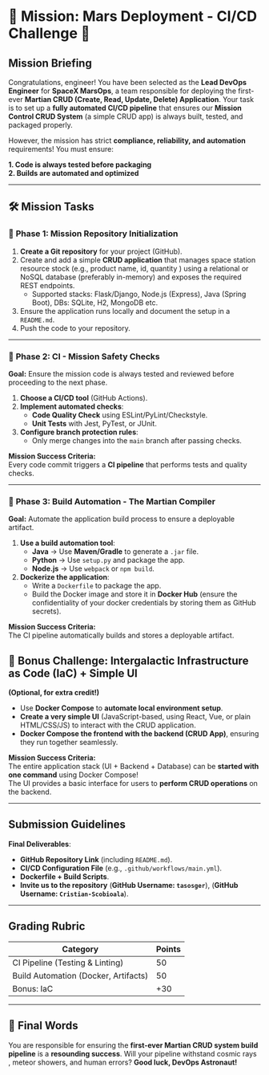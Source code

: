 # 🚀 **Mission: Mars Deployment - CI/CD Challenge** 🌌

## **Mission Briefing**
Congratulations, engineer! You have been selected as the **Lead DevOps Engineer** for **SpaceX MarsOps**, a team responsible for deploying the first-ever **Martian CRUD (Create, Read, Update, Delete) Application**. Your task is to set up a **fully automated CI/CD pipeline** that ensures our **Mission Control CRUD System** (a simple CRUD app) is always built, tested, and packaged properly. 

However, the mission has strict **compliance, reliability, and automation** requirements! You must ensure:

**1. Code is always tested before packaging**  
**2. Builds are automated and optimized**  



---

## **🛠️ Mission Tasks**

### 🚦 **Phase 1: Mission Repository Initialization**
1. **Create a Git repository** for your project (GitHub).
2. Create and add a simple **CRUD application** that manages space station resource stock (e.g., product name, id, quantity ) using a relational or NoSQL database (preferably in-memory) and exposes the required REST endpoints.
   - Supported stacks: Flask/Django, Node.js (Express), Java (Spring Boot), DBs: SQLite, H2, MongoDB etc.
3. Ensure the application runs locally and document the setup in a `README.md`.
4. Push the code to your repository.

---

### 🚀 **Phase 2: CI - Mission Safety Checks**
**Goal:** Ensure the mission code is always tested and reviewed before proceeding to the next phase.

1. **Choose a CI/CD tool** (GitHub Actions).
2. **Implement automated checks**:
   - **Code Quality Check** using ESLint/PyLint/Checkstyle.
   - **Unit Tests** with Jest, PyTest, or JUnit.
3. **Configure branch protection rules**:  
   - Only merge changes into the `main` branch after passing checks.

**Mission Success Criteria:**  
Every code commit triggers a **CI pipeline** that performs tests and quality checks.

---

### 🚢 **Phase 3: Build Automation - The Martian Compiler**
**Goal:** Automate the application build process to ensure a deployable artifact.

1. **Use a build automation tool**:
   - **Java** → Use **Maven/Gradle** to generate a `.jar` file.
   - **Python** → Use `setup.py` and package the app.
   - **Node.js** → Use `webpack` or `npm build`.
2. **Dockerize the application**:
   - Write a `Dockerfile` to package the app.
   - Build the Docker image and store it in **Docker Hub** (ensure the confidentiality of your docker credentials by storing them as GitHub secrets).

**Mission Success Criteria:**  
The CI pipeline automatically builds and stores a deployable artifact.



## 🎯 **Bonus Challenge: Intergalactic Infrastructure as Code (IaC) + Simple UI**
**(Optional, for extra credit!)**  
- Use **Docker Compose** to **automate local environment setup**.
- **Create a very simple UI** (JavaScript-based, using React, Vue, or plain HTML/CSS/JS) to interact with the CRUD application.
- **Docker Compose the frontend with the backend (CRUD App)**, ensuring they run together seamlessly.

**Mission Success Criteria:**  
The entire application stack (UI + Backend + Database) can be **started with one command** using Docker Compose!  
The UI provides a basic interface for users to **perform CRUD operations** on the backend.

---

## **Submission Guidelines**
**Final Deliverables**:
- **GitHub Repository Link** (including `README.md`).
- **CI/CD Configuration File** (e.g., `.github/workflows/main.yml`).
- **Dockerfile + Build Scripts**.
- **Invite us to the repository** (**GitHub Username: `tasosger`**), (**GitHub Username: `Cristian-Scobioala`**).

---

## **Grading Rubric**

| Category                        | Points |
|---------------------------------|--------|
| CI Pipeline (Testing & Linting) | 50     |
| Build Automation (Docker, Artifacts) | 50     |
| Bonus: IaC | +30     |

---

## **🚀 Final Words**
You are responsible for ensuring the **first-ever Martian CRUD system build pipeline** is a **resounding success**. Will your pipeline withstand cosmic rays , meteor showers, and human errors? **Good luck, DevOps Astronaut!** 
